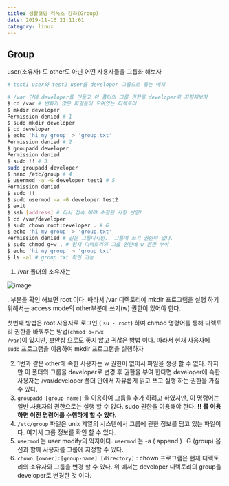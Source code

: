 ```yaml
---
title: 생활코딩 리눅스 강좌(Group)
date: 2019-11-16 21:11:61
category: linux
---
```


## Group

user(소유자) 도 other도 아닌 어떤 사용자들을 그룹화 해보자

```bash
# test1 user와 test2 user를 developer 그룹으로 묶는 예제

# /var 안에 developer를 만들고 이 폴더의 그룹 권한을 developer로 지정해보자
$ cd /var # 변화가 많은 파일들이 모여있는 디렉토리
$ mkdir developer
Permission denied # 1
$ sudo mkdir developer
$ cd developer
$ echo 'hi my group' > 'group.txt'
Permission denied # 2
$ groupadd developer
Permission denied
$ sudo !! # 3
sudo groupadd developer
$ nano /etc/group # 4
$ usermod -a -G developer test1 # 5
Permission denied
$ sudo !!
$ sudo usermod -a -G developer test2
$ exit 
$ ssh [address] # 다시 접속 해야 수정된 사항 반영!
$ cd /var/developer
$ sudo chown root:developer . # 6
$ echo 'hi my group' > 'group.txt'
Permission denied # 같은 그룹이지만.. 그룹에 쓰기 권한이 없다.
$ sudo chmod g+w . # 현재 디렉토리의 그룹 권한에 w 권한 부여
$ echo 'hi my group' > 'group.txt'
$ ls -al # group.txt 확인 가능
```

1. /var 폴더의 소유자는 

![image](https://user-images.githubusercontent.com/39187116/68993037-9419a480-08b6-11ea-8899-ba18bb93f149.png)

. 부분을 확인 해보면 root 이다. 따라서 /var 디렉토리에 mkdir 프로그램을 실행 하기 위해서는 access mode의 other부분에 쓰기(w) 권한이 있어야 한다.

첫번째 방법은 root 사용자로 로그인 ( <code>su - root</code>) 하여 chmod 명령어를 통해 디렉토리 권한을 바꿔주는 방법(<code>chmod o=rwx /var</code>)이 있지만, 보안상 으로도 좋지 않고 귀찮은 방법 이다. 따라서 현재 사용자에 <code>sudo</code> 프로그램을 이용하여 mkdir 프로그램을 실행하자

2. 1번과 같은 other에 속한 사용자는 w 권한이 없어서 파일을 생성 할 수 없다. 하지만 이 폴더의 그룹을 developer로 변경 후 권한을 부여 한다면 developer에 속한 사용자는 /var/developer 폴더 안에서 자유롭게 읽고 쓰고 실행 하는 권한을 가질 수 있다.
3. <code>groupadd [group name]</code> 을 이용하여 그룹을 추가 하려고 하였지만, 이 명령어는 일반 사용자의 권한으로는 실행 할 수 없다.  sudo 권한을 이용해야 한다. **!! 를 이용하면 이전 명령어를 수행하게 할 수 있다.**
4. <code>/etc/group</code> 파일은 unix 계열의 시스템에서 그룹에 관한 정보를 담고 있는 파일이다. 여기서 그룹 정보를 확인 할 수 있다.
5. <code>usermod</code> 는 user modify의 약자이다. <code>usermod</code> 는 -a ( append ) -G (group) 옵션과 함께 사용자를 그룹에 지정할 수 있다.
6. <code>chown [owner]:[group-name] [directory]</code> : chown  프로그램은 현재 디렉토리의 소유자와 그룹을 변경 할 수 있다. 위 에서는 developer 디렉토리의 group을 developer로 변경한 것 이다.
